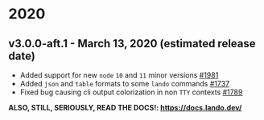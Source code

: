 # 2020

## v3.0.0-aft.1 - March 13, 2020 (estimated release date)

* Added support for new `node` `10` and `11` minor versions [#1981](https://github.com/lando/lando/issues/1981)
* Added `json` and `table` formats to some `lando` commands [#1737](https://github.com/lando/lando/issues/1737)
* Fixed bug causing cli output colorization in non `TTY` contexts [#1789](https://github.com/lando/lando/issues/1789)

**ALSO, STILL, SERIOUSLY, READ THE DOCS!: https://docs.lando.dev/**

